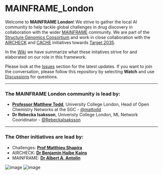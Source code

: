 # MAINFRAME_London
Welcome to **MAINFRAME London**! We strive to gather the local AI community to help tackle global challenges in drug discovery in collaboration with the wider [MAINFRAME](https://web-app-153945772792.northamerica-northeast2.run.app/) community. We are part of the [Structure Genomics Consortium](https://www.thesgc.org/) and work in close collaboration with the [AIRCHECK](https://aircheck.ai/) and [CACHE](https://cache-challenge.org/) initiatives towards [Target 2035](https://www.target2035.net/).  

In the [Wiki](https://github.com/StructuralGenomicsConsortium/MAINFRAME_London/wiki) we have summarize what these initatives strive for and elaborated on our role in this framework.   

Please look at the [Issues](https://github.com/StructuralGenomicsConsortium/MAINFRAME_London/issues) section for the latest updates. If you want to join the conversation, please follow this repository by selecting **Watch** and use [Discussions](https://github.com/StructuralGenomicsConsortium/MAINFRAME_London/discussions) for questions.    

***
### The MAINFRAME London community is lead by:  

* [**Professor Matthew Todd**](https://todd-lers.github.io/about/), University College London, Head of Open Chemistry Networks at the SGC - [@mattodd](https://github.com/mattodd)  
* **Dr Rebecka Isaksson**, Univeristy College London, ML Network Cooridinator - [@RebeckaIsaksson](https://github.com/RebeckaIsaksson)


***

### The Other initiatives are lead by:  

* Challenges: [**Prof Matthieu Shapira**](https://www.thesgc.org/profile/toronto/schapira)  
* AIRCHECK: [**Dr Benjamin Haibe Kains**](https://www.thesgc.org/profile/toronto/haibe-kains)   
* MAINFRAME: [**Dr Albert A. Antolin**](http://albertaantolin.com/index.php)  

![image](https://github.com/user-attachments/assets/6e693ed8-05f2-44a1-9d9b-171ba0c4d0c4) ![image](https://github.com/user-attachments/assets/d267a585-b93f-4b25-afce-b2c5f7b6be2d)
